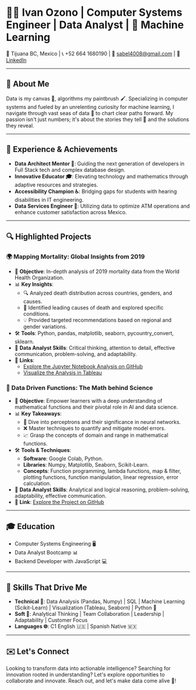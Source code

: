 # 👨‍💻 Ivan Ozono | Computer Systems Engineer | Data Analyst | 🤖 Machine Learning

📍 Tijuana BC, Mexico | 📞 +52 664 1680190 | 📧 sabel4008@gmail.com | 🔗 [LinkedIn](https://www.linkedin.com/in/ivan-ozono)

---

## 🚀 About Me
Data is my canvas 🎨, algorithms my paintbrush 🖌️. Specializing in computer systems and fueled by an unrelenting curiosity for machine learning, I navigate through vast seas of data 🌊 to chart clear paths forward. My passion isn't just numbers; it's about the stories they tell 📖 and the solutions they reveal.

---

## 🧠 Experience & Achievements
- **Data Architect Mentor 🧩**: Guiding the next generation of developers in Full Stack tech and complex database design.
- **Innovative Educator 🎓**: Elevating technology and mathematics through adaptive resources and strategies.
- **Accessibility Champion ♿**: Bridging gaps for students with hearing disabilities in IT engineering.
- **Data Services Engineer 💼**: Utilizing data to optimize ATM operations and enhance customer satisfaction across Mexico.

---

## 🔍 Highlighted Projects

### 🌍 Mapping Mortality: Global Insights from 2019
- 🎯 **Objective**: In-depth analysis of 2019 mortality data from the World Health Organization.
- 📊 **Key Insights**:
    - 🔍 Analyzed death distribution across countries, genders, and causes.
    - 🏥 Identified leading causes of death and explored specific conditions.
    - 💡 Provided targeted recommendations based on regional and gender variations.
- 🛠️ **Tools**: Python, pandas, matplotlib, seaborn, pycountry_convert, sklearn.
- 💼 **Data Analyst Skills**: Critical thinking, attention to detail, effective communication, problem-solving, and adaptability.
- 🔗 **Links**:
    - [Explore the Jupyter Notebook Analysis on GitHub](https://github.com/ivanozono/Mortality2019_DataAnalyst)
    - [Visualize the Analysis in Tableau](https://public.tableau.com/app/profile/ivan.ozono/viz/MortalityAnalysisVisualization2019/Dashboard1?publish=yes)

### 🌟 Data Driven Functions: The Math behind Science
- 🎯 **Objective**: Empower learners with a deep understanding of mathematical functions and their pivotal role in AI and data science.
- 📊 **Key Takeaways**:
    - 🧠 Dive into perceptrons and their significance in neural networks.
    - ❌ Master techniques to quantify and mitigate model errors.
    - 📈 Grasp the concepts of domain and range in mathematical functions.
- 🛠️ **Tools & Techniques**:
    - **Software**: Google Colab, Python.
    - **Libraries**: Numpy, Matplotlib, Seaborn, Scikit-Learn.
    - **Concepts**: Function programming, lambda functions, map & filter, plotting functions, function manipulation, linear regression, error calculation.
- 💼 **Data Analyst Skills**: Analytical and logical reasoning, problem-solving, adaptability, effective communication.
- 🔗 **Link**: [Explore the Project on GitHub](https://github.com/ivanozono/MathFuncsDSciencieAI)

---

## 🎓 Education
- Computer Systems Engineering 🖥️
- Data Analyst Bootcamp 📊
- Backend Developer with JavaScript 💻

---

## 🔧 Skills That Drive Me
- **Technical 🧪**: Data Analysis (Pandas, Numpy) | SQL | Machine Learning (Scikit-Learn) | Visualization (Tableau, Seaborn) | Python 🐍
- **Soft 🌟**: Analytical Thinking | Team Collaboration | Leadership | Adaptability | Customer Focus
- **Languages 🌐**: C1 English 🇺🇸 | Spanish Native 🇲🇽

---

## ✉️ Let's Connect
Looking to transform data into actionable intelligence? Searching for innovation rooted in understanding? Let's explore opportunities to collaborate and innovate. Reach out, and let's make data come alive 🎉!
